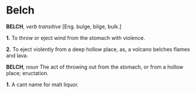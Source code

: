 # Belch

**BELCH**, _verb transitive_ \[Eng. bulge, bilge, bulk.\]

**1.** To throw or eject wind from the stomach with violence.

**2.** To eject violently from a deep hollow place, as, a volcano belches flames and lava.

**BELCH**, _noun_ The act of throwing out from the stomach, or from a hollow place; eructation.

**1.** A cant name for malt liquor.
